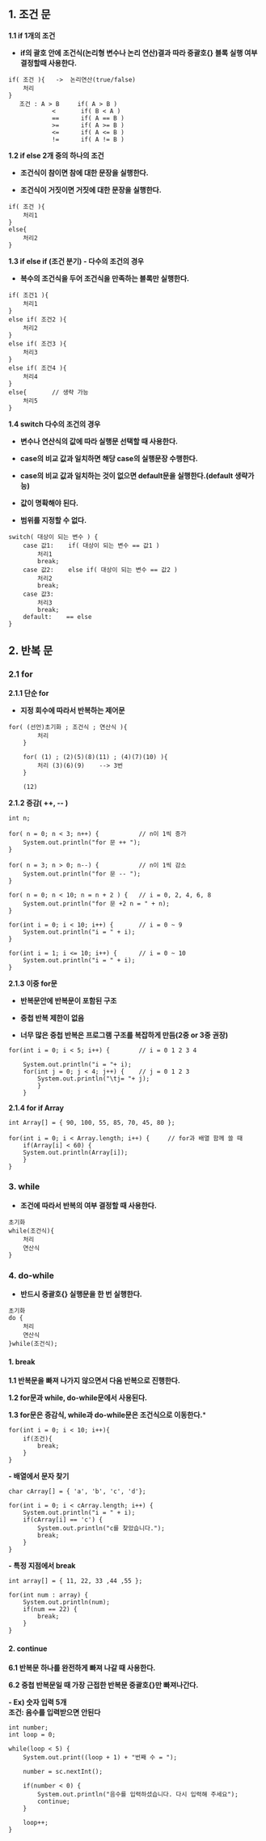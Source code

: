 ##  **1. 조건 문**


**1.1 if 1개의 조건**

- **if의 괄호 안에 조건식(논리형 변수나 논리 연산)결과 따라 중괄호{} 블록 실행 여부 결정할때 사용한다.**
```
if( 조건 ){	->	논리연산(true/false) 
 	처리 
}
   조건 : A > B	  if( A > B )		
 			<		if( B < A )
 			==		if( A == B )
 			>=		if( A >= B )
 			<=		if( A <= B )
 			!=		if( A != B )
```


**1.2 if else 2개 중의 하나의 조건**

- **조건식이 참이면 참에 대한 문장을 실행한다.**

- **조건식이 거짓이면 거짓에 대한 문장을 실행한다.**
```
if( 조건 ){
	처리1
}
else{
	처리2
}
```


**1.3 if else if (조건 분기) - 다수의 조건의 경우**

- **복수의 조건식을 두어 조건식을 만족하는 블록만 실행한다.**
```
if( 조건1 ){
	처리1
}
else if( 조건2 ){
	처리2
}
else if( 조건3 ){
	처리3
}
else if( 조건4 ){
	처리4
}
else{ 		// 생략 가능
	처리5
}
```


**1.4 switch 다수의 조건의 경우**

- **변수나 연산식의 값에 따라 실행문 선택할 때 사용한다.**

- **case의 비교 값과 일치하면 해당 case의 실행문장 수행한다.**

- **case의 비교 값과 일치하는 것이 없으면 default문을 실행한다.(default 생략가능)**  
- **값이 명확해야 된다.**  
- **범위를 지정할 수 없다.**
```
switch( 대상이 되는 변수 ) {
	case 값1:	if( 대상이 되는 변수 == 값1 )
		처리1
		break;
	case 값2:	else if( 대상이 되는 변수 == 값2 )
		처리2
		break;
	case 값3:
		처리3
		break;
	default:	== else
}
```

##  **2. 반복 문**

### **2.1 for**

**2.1.1 단순 for** 
- **지정 회수에 따라서 반복하는 제어문**
```
for( (선언)초기화 ; 조건식 ; 연산식 ){
		처리 
	}
		 			
	for( (1) ; (2)(5)(8)(11) ; (4)(7)(10) ){
		처리 (3)(6)(9)	--> 3번
	}
		 		
	(12)
```	

**2.1.2 증감( ++, -- )**
```
int n;
		
for( n = 0; n < 3; n++) {			// n이 1씩 증가
	System.out.println("for 문 ++ ");
}
		
for( n = 3; n > 0; n--) {			// n이 1씩 감소
	System.out.println("for 문 -- ");
}
		
for( n = 0; n < 10; n = n + 2 ) {	// i = 0, 2, 4, 6, 8
	System.out.println("for 문 +2 n = " + n);
}
		
for(int i = 0; i < 10; i++) {		// i = 0 ~ 9
	System.out.println("i = " + i);
}
		
for(int i = 1; i <= 10; i++) {		// i = 0 ~ 10
	System.out.println("i = " + i);
}
```

**2.1.3 이중 for문**

- **반복문안에 반복문이 포함된 구조**

- **중첩 반복 제한이 없음**

- **너무 많은 중첩 반복은 프로그램 구조를 복잡하게 만듬(2중 or 3중 권장)**
```
for(int i = 0; i < 5; i++) {		// i = 0 1 2 3 4 
			
	System.out.println("i = "+ i);
	for(int j = 0; j < 4; j++) {	// j = 0 1 2 3 
		System.out.println("\tj= "+ j);
		}
	}
```

**2.1.4 for if Array**
```
int Array[] = { 90, 100, 55, 85, 70, 45, 80 };
		
for(int i = 0; i < Array.length; i++) {		// for과 배열 함께 쓸 때
	if(Array[i] < 60) {
	System.out.println(Array[i]);
	}
}
```

### **3. while**

- **조건에 따라서 반복의 여부 결정할 때 사용한다.**
```
초기화
while(조건식){	
	처리					
	연산식			
}
```

### **4. do-while**

- **반드시 중괄호{} 실행문을 한 번 실행한다.**
```
초기화		 		
do {
	처리
	연산식
}while(조건식);
```

#### **1. break**
**1.1 반복문을 빠져 나가지 않으면서 다음 반복으로 진행한다.**  
  
**1.2 for문과 while, do-while문에서 사용된다.**  
  
**1.3 for문은 증감식, while과 do-while문은 조건식으로 이동한다.***
```
for(int i = 0; i < 10; i++){
	if(조건){
		break;
	}
}
```

**- 배열에서 문자 찾기**
```
char cArray[] = { 'a', 'b', 'c', 'd'};
		
for(int i = 0; i < cArray.length; i++) {
	System.out.println("i = " + i);
	if(cArray[i] == 'c') {
		System.out.println("c를 찾았습니다.");
		break;
	}
}
```

**- 특정 지점에서 break**
```
int array[] = { 11, 22, 33 ,44 ,55 };

for(int num : array) {
	System.out.println(num);
	if(num == 22) {
		break;
	}
}
```

#### **2. continue**

**6.1 반복문 하나를 완전하게 빠져 나갈 때 사용한다.**  
  
**6.2 중첩 반복문일 때 가장 근접한 반복문 중괄호{}만 빠져나간다.**

**- Ex) 숫자 입력 5개**  
**조건: 음수를 입력받으면 안된다**

```
int number;
int loop = 0;
		
while(loop < 5) {
	System.out.print((loop + 1) + "번째 수 = ");
			
	number = sc.nextInt();
			
	if(number < 0) {
		System.out.println("음수를 입력하셨습니다. 다시 입력해 주세요");
		continue;
	}
			
	loop++;
}
```
